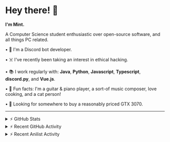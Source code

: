 # Hey there! 👋

**I'm Mint.**

A Computer Science student enthusiastic over open-source software, and all things PC related.

• 👾 I'm a Discord bot developer.

• ☠️ I've recently been taking an interest in ethical hacking.

• 📚 I work regularly with:  **Java**, **Python**, **Javascript**, **Typescript**, **discord.py**, and **Vue.js**.

• 🍛 Fun facts: I'm a guitar & piano player, a sort-of music composer, love cooking, and a cat person!

• 🔎 Looking for somewhere to buy a reasonably priced GTX 3070.

---

<details>
  <summary>⚡ GitHub Stats</summary>
  <img alt="Mint's GitHub Stats" src="https://github-readme-stats-lunarmint.vercel.app/api?username=lunarmint&count_private=true&show_icons=true&title_color=00ffdf&icon_color=00ffdf&text_color=141823&bg_color=45,4568dc,b06ab3&hide_border=true&border_radius=15&include_all_commits=false" />
</details>

<details>
    <summary>⚡ Recent GitHub Activity</summary>
<!--START_SECTION:activity-->

<!--END_SECTION:activity-->
</details>

<details>
    <summary>⚡ Recent Anilist Activity</summary>
<!--START_SECTION:waka-->
```text
```

```text
```

```text
```
<!--END_SECTION:waka-->
</details>
